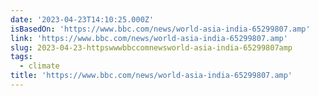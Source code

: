 ```yaml
---
date: '2023-04-23T14:10:25.000Z'
isBasedOn: 'https://www.bbc.com/news/world-asia-india-65299807.amp'
link: 'https://www.bbc.com/news/world-asia-india-65299807.amp'
slug: 2023-04-23-httpswwwbbccomnewsworld-asia-india-65299807amp
tags:
  - climate
title: 'https://www.bbc.com/news/world-asia-india-65299807.amp'
---
```


